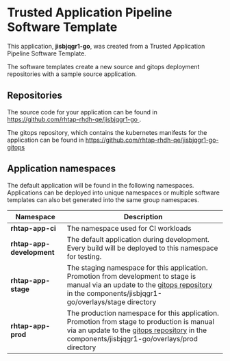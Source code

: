 # Trusted Application Pipeline Software Template

This application, **jisbjqgr1-go**, was created from a Trusted Application Pipeline Software Template.

The software templates create a new source and gitops deployment repositories with a sample source application. 

## Repositories

The source code for your application can be found in [https://github.com/rhtap-rhdh-qe/jisbjqgr1-go ](https://github.com/rhtap-rhdh-qe/jisbjqgr1-go ).
 
The gitops repository, which contains the kubernetes manifests for the application can be found in 
[https://github.com/rhtap-rhdh-qe/jisbjqgr1-go-gitops ](https://github.com/rhtap-rhdh-qe/jisbjqgr1-go-gitops ) 

## Application namespaces 

The default application will be found in the following namespaces. Applications can be deployed into unique namespaces or multiple software templates can also bet generated into the same group namespaces.  

|  Namespace   |  Description   |  
| -------- | -------- |
| **rhtap-app-ci** | The namespace used for CI workloads |
| **rhtap-app-development** | The default application during development. Every build will be deployed to this namespace for testing. |
| **rhtap-app-stage** | The staging namespace for this application. Promotion from development to stage is manual via an update to the [gitops repository](https://github.com/rhtap-rhdh-qe/jisbjqgr1-go-gitops ) in the components/jisbjqgr1-go/overlays/stage directory |
| **rhtap-app-prod** | The production namespace for this application. Promotion from stage to production is manual via an update to the [gitops repository](https://github.com/rhtap-rhdh-qe/jisbjqgr1-go-gitops ) in the components/jisbjqgr1-go/overlays/prod directory |